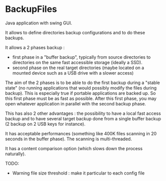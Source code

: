 # BackupFiles

Java application with swing GUI.

It allows to define directories backup configurations and to do these backups.

It allows a 2 phases backup : 
- first phase in a "buffer backup", typically from source directories to directories 
on the same fast accessible storage (ideally a SSD).
- second phase on the real target directories (maybe located on a mounted device such as a USB drive with a slower access)

The aim of the 2 phases is to be able to do the first backup during a "stable state" (no running applications that would possibly
modify the files during backup). This is especially true if portable applications are backed up. So this first phase must be as fast
as possible. After this first phase, you may open whatever application in parallel with the second backup phase.

This has also 2 other advantages : the possibility to have a local fast access backup and to have several target backup done from
a single buffer backup (2 backup on 2 USB keys for instance).

It has acceptable performances (something like 400K files scanning in 20 seconds in the buffer phase). The scanning is multi-threaded.

It has a content comparison option (which slows down the process naturally).

TODO:
* Warning file size threshold : make it particular to each config file
